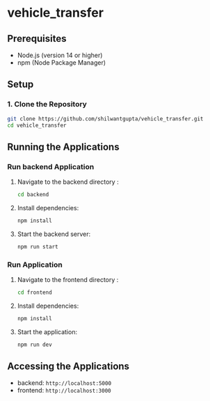 # vehicle_transfer

## Prerequisites
- Node.js (version 14 or higher)
- npm (Node Package Manager)

## Setup

### 1. Clone the Repository
```bash
git clone https://github.com/shilwantgupta/vehicle_transfer.git
cd vehicle_transfer
```


## Running the Applications

### Run backend Application
1. Navigate to the backend directory :
   ```bash
   cd backend
   ```

2. Install dependencies:
   ```bash
   npm install
   ```

2. Start the backend server:
   ```bash
   npm run start
   ```

### Run  Application
1. Navigate to the frontend directory :
   ```bash
   cd frontend
   ```

2. Install dependencies:
   ```bash
   npm install
   ```

2. Start the application:
   ```bash
   npm run dev
   ```

## Accessing the Applications
- backend: `http://localhost:5000`
- frontend: `http://localhost:3000`
